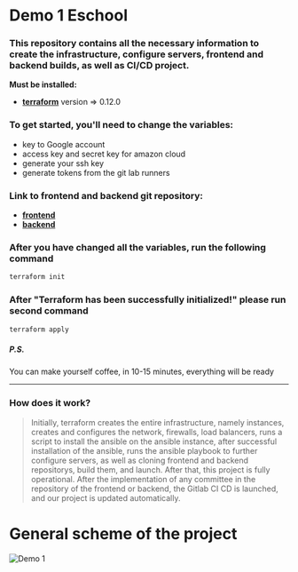 # Demo 1 Eschool
### This repository contains all the necessary information to create the infrastructure, configure servers, frontend and backend builds, as well as CI/CD project.
__Must be installed:__
- __[terraform](https://www.terraform.io/downloads.html)__ version => 0.12.0
### To get started, you'll need to change the variables:
* key to Google account
* access key and secret key for amazon cloud
* generate your ssh key
* generate tokens from the git lab runners
### Link to frontend and backend git repository:
* __[frontend](https://github.com/OlehKuryshko/final_project)__
* __[backend](https://github.com/OlehKuryshko/eSchool)__
### After you have changed all the variables, run the following command
```bash
terraform init
```
### After "Terraform has been successfully initialized!" please run second command
```bash
terraform apply
```
##### P.S.
You can make yourself coffee, in 10-15 minutes, everything will be ready
___
### How does it work?
>Initially, terraform creates the entire infrastructure, namely instances, creates and configures the network, firewalls, load balancers, runs a script to install the ansible on the ansible instance, after successful installation of the ansible, runs the ansible playbook to further configure servers, as well as cloning frontend and backend repositorys, build them, and launch. After that, this project is fully operational. After the implementation of any committee in the repository of the frontend or backend, the Gitlab CI CD is launched, and our project is updated automatically.
# General scheme of the project
![Demo 1](http://i.piccy.info/i9/44f7701aeca4b0aa7c4eaef37a0549a5/1597913853/68933/1392829/demo1_2020.jpg)